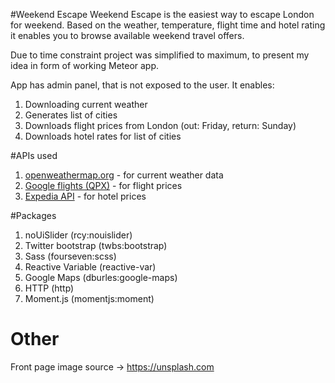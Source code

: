#Weekend Escape 
Weekend Escape is the easiest way to escape London for weekend.
Based on the weather, temperature, flight time and hotel rating it enables you to browse available weekend travel offers.

Due to time constraint project was simplified to maximum, to present my idea in form of working Meteor app.

App has admin panel, that is not exposed to the user. It enables:
1. Downloading current weather
2. Generates list of cities
3. Downloads flight prices from London (out: Friday, return: Sunday)
4. Downloads hotel rates for list of cities

#APIs used
1. [openweathermap.org](http://openweathermap.org/api) - for current weather data
2. [Google flights (QPX)](https://developers.google.com/qpx-express/) - for flight prices
3. [Expedia API](http://hackathon.expedia.com/directory) - for hotel prices

#Packages
1. noUiSlider (rcy:nouislider)
2. Twitter bootstrap (twbs:bootstrap)
3. Sass (fourseven:scss)
4. Reactive Variable (reactive-var)
5. Google Maps (dburles:google-maps)
6. HTTP (http)
7. Moment.js (momentjs:moment)

# Other
Front page image source -> https://unsplash.com
